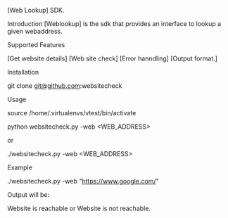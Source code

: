 [Web Lookup] SDK.

Introduction
[Weblookup] is the sdk that provides an interface to lookup a given webaddress.

Supported Features

[Get website details]
[Web site check]
[Error hanndling]
[Output format.]

Installation

git clone git@github.com:websitecheck

Usage

source /home/.virtualenvs/vtest/bin/activate

python websitecheck.py -web <WEB_ADDRESS>

or 

./websitecheck.py -web <WEB_ADDRESS>

Example

./websitecheck.py -web "https://www.google.com/"

Output will be:

Website is reachable or Website is not reachable.
